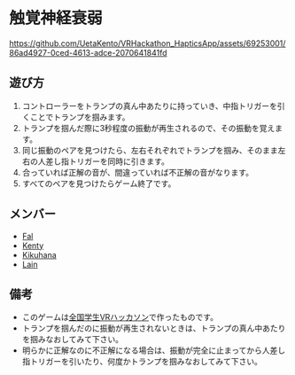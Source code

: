 # 触覚神経衰弱


https://github.com/UetaKento/VRHackathon_HapticsApp/assets/69253001/86ad4927-0ced-4613-adce-2070641841fd


## 遊び方
1. コントローラーをトランプの真ん中あたりに持っていき、中指トリガーを引くことでトランプを掴みます。
2. トランプを掴んだ際に3秒程度の振動が再生されるので、その振動を覚えます。
3. 同じ振動のペアを見つけたら、左右それぞれでトランプを掴み、そのまま左右の人差し指トリガーを同時に引きます。
4. 合っていれば正解の音が、間違っていれば不正解の音がなります。
5. すべてのペアを見つけたらゲーム終了です。


## メンバー
- [Fal](https://twitter.com/FalBuilds)
- [Kenty](https://twitter.com/KenTy_103)
- [Kikuhana](https://twitter.com/the_new_kikka)
- [Lain](https://twitter.com/lain_xr)

## 備考
- このゲームは[全国学生VRハッカソン](https://student-vr.notion.site/student-vr/VR-2023-d1cdf7719d7e433dbdd81b414c7dde43)で作ったものです。
- トランプを掴んだのに振動が再生されないときは、トランプの真ん中あたりを掴みなおしてみて下さい。
- 明らかに正解なのに不正解になる場合は、振動が完全に止まってから人差し指トリガーを引いたり、何度かトランプを掴みなおしてみて下さい。



